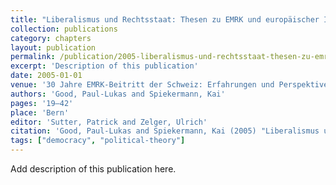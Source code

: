 ```yaml
---
title: "Liberalismus und Rechtsstaat: Thesen zu EMRK und europäischer Identität"
collection: publications
category: chapters
layout: publication
permalink: /publication/2005-liberalismus-und-rechtsstaat-thesen-zu-emrk-und-eu
excerpt: 'Description of this publication'
date: 2005-01-01
venue: '30 Jahre EMRK-Beitritt der Schweiz: Erfahrungen und Perspektiven'
authors: 'Good, Paul-Lukas and Spiekermann, Kai'
pages: '19–42'
place: 'Bern'
editor: 'Sutter, Patrick and Zelger, Ulrich'
citation: 'Good, Paul-Lukas and Spiekermann, Kai (2005) "Liberalismus und Rechtsstaat: Thesen zu EMRK und europäischer Identität", in 30 Jahre EMRK-Beitritt der Schweiz: Erfahrungen und Perspektiven, pp. 19–42.'
tags: ["democracy", "political-theory"]
---
```


Add description of this publication here.